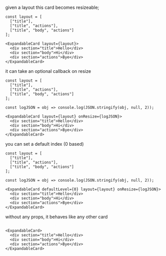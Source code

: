 given a layout this card becomes resizeable;
```react
const layout = [
  ["title"],
  ["title", "actions"], 
  ["title", "body", "actions"]
];

<ExpandableCard layout={layout}>
  <div section="title">Hello</div>
  <div section="body">Hi</div>
  <div section="actions">Bye</div>
</ExpandableCard>
```
it can take an optional callback on resize

```react
const layout = [
  ["title"],
  ["title", "actions"], 
  ["title", "body", "actions"]
];

const logJSON = obj => console.log(JSON.stringify(obj, null, 2));

<ExpandableCard layout={layout} onResize={logJSON}>
  <div section="title">Hello</div>
  <div section="body">Hi</div>
  <div section="actions">Bye</div>
</ExpandableCard>
```

you can set a default index (0 based)

```react
const layout = [
  ["title"],
  ["title", "actions"], 
  ["title", "body", "actions"]
];

const logJSON = obj => console.log(JSON.stringify(obj, null, 2));

<ExpandableCard defaultLevel={0} layout={layout} onResize={logJSON}>
  <div section="title">Hello</div>
  <div section="body">Hi</div>
  <div section="actions">Bye</div>
</ExpandableCard>
```

without any props, it behaves like any other card

```react

<ExpandableCard>
  <div section="title">Hello</div>
  <div section="body">Hi</div>
  <div section="actions">Bye</div>
</ExpandableCard>
```
